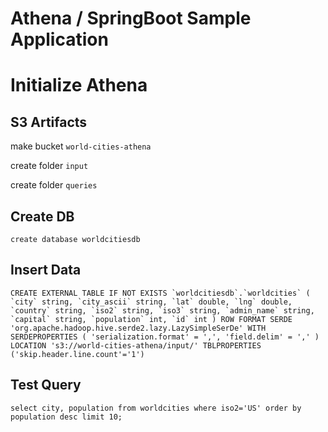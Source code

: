# Athena / SpringBoot Sample Application



# Initialize Athena

## S3 Artifacts

make bucket ```world-cities-athena```

create folder ```input```

create folder ```queries```

## Create DB

```create database worldcitiesdb```

## Insert Data

```CREATE EXTERNAL TABLE IF NOT EXISTS `worldcitiesdb`.`worldcities` (
`city` string,
`city_ascii` string,
`lat` double,
`lng` double,
`country` string,
`iso2` string,
`iso3` string,
`admin_name` string,
`capital` string,
`population` int,
`id` int
)
ROW FORMAT SERDE 'org.apache.hadoop.hive.serde2.lazy.LazySimpleSerDe'
WITH SERDEPROPERTIES (
'serialization.format' = ',',
'field.delim' = ','
)
LOCATION 's3://world-cities-athena/input/'
TBLPROPERTIES ('skip.header.line.count'='1')```

## Test Query

```select city, population from worldcities where iso2='US' order by population desc limit 10;```